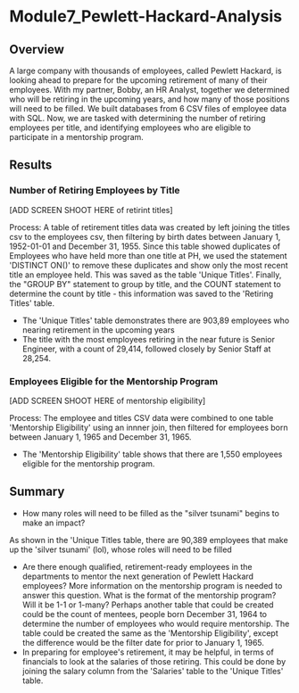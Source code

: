 # Module7_Pewlett-Hackard-Analysis
## Overview
A large company with thousands of employees, called Pewlett Hackard, is looking ahead to prepare for the upcoming retirement of many of their employees. With my partner, Bobby, an HR Analyst, together we determined who will be retiring in the upcoming years, and how many of those positions will need to be filled. We built databases from 6 CSV files of employee data with SQL. Now, we are tasked with determining the number of retiring employees per title, and identifying employees who are eligible to participate in a mentorship program. 

## Results
### Number of Retiring Employees by Title
[ADD SCREEN SHOOT HERE of retirint titles]

Process: A table of retirement titles data was created by left joining the titles csv to the employees csv, then filtering by birth dates between January 1, 1952-01-01 and December 31, 1955. Since this table showed duplicates of Employees who have held more than one title at PH, we used the statement 'DISTINCT ON()' to remove these duplicates and show only the most recent title an employee held. This was saved as the table 'Unique Titles'. Finally, the "GROUP BY" statement to group by title, and the COUNT statement to determine the count by title - this information was saved to the 'Retiring Titles' table. 
* The 'Unique Titles' table demonstrates there are 903,89 employees who nearing retirement in the upcoming years
 * The title with the most employees retiring in the near future is Senior Engineer, with a count of 29,414, followed closely by Senior Staff at 28,254. 

### Employees Eligible for the Mentorship Program
[ADD SCREEN SHOOT HERE of mentorship eligibility]

Process: The employee and titles CSV data were combined to one table 'Mentorship Eligibility' using an innner join, then filtered for employees born between January 1, 1965 and December 31, 1965. 

* The 'Mentorship Eligibility' table shows that there are 1,550 employees eligible for the mentorship program. 

## Summary 
* How many roles will need to be filled as the "silver tsunami" begins to make an impact?

As shown in the 'Unique Titles table, there are 90,389 employees that make up the 'silver tsunami' (lol), whose roles will need to be filled

* Are there enough qualified, retirement-ready employees in the departments to mentor the next generation of Pewlett Hackard employees?
More information on the mentorship program is needed to answer this question. What is the format of the mentorship program? Will it be 1-1 or 1-many? Perhaps another table that could be created could be the count of mentees, people born December 31, 1964 to determine the number of employees who would require mentorship. The table could be created the same as the 'Mentorship Eligibility', except the difference would be the filter date for prior to January 1, 1965. 
* In preparing for employee's retirement, it may be helpful, in terms of financials to look at the salaries of those retiring. This could be done by joining the salary column from the 'Salaries' table to the 'Unique Titles' table.
